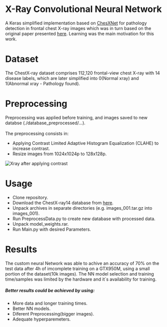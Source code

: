 # X-Ray Convolutional Neural Network
A Keras simplified implementation based on [ChesXNet](https://github.com/zoogzog/chexnet) for pathology detection in frontal chest X-ray images which was in turn based on the original paper presented [here](https://stanfordmlgroup.github.io/projects/chexnet/). 
Learning was the main motivation for this work.



# Dataset
The ChestX-ray dataset comprises 112,120 frontal-view chest X-ray with 14 disease labels, which are later simplified into 0(Normal xray) and 1(Abnormal xray - Pathology found).



# Preprocessing
Preprocessing was applied before training, and images saved to new databse (./database_preprocessed/...).
<br><br>
The preprocessing consists in:
  * Applying Contrast Limited Adaptive Histogram Equalization (CLAHE) to increase contrast.
  * Resize images from 1024x1024p to 128x128p.
  
  
![Xray after applying contrast](https://i.imgur.com/Z9aIY77.png)



# Usage
  * Clone repository.
  * Download the ChestX-ray14 database from [here](https://nihcc.app.box.com/v/ChestXray-NIHCC/folder/37178474737).
  * Unpack archives in separate directories (e.g. images_001.tar.gz into images_001).
  * Run PreprocessData.py to create new database with processed data.
  * Unpack model_weights.rar.
  * Run Main.py with desired Parameters.
  
# Results
The custom neural Network was able to achive an accuracy of 70% on the test data after 4h of imcomplete training on a GTX950M, using a small portion of the dataset(10k images). The NN model selection and training time/samples was limited by the hardware and it´s availability for training.
##### Better results could be achieved by using:
  * More data and longer training times.
  * Better NN models.
  * Diferent Preprocessing(bigger images).
  * Adequate hyperparemeters.
